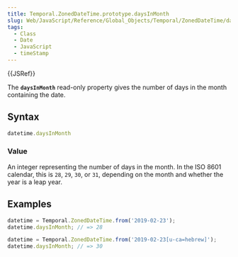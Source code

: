 ```yaml
---
title: Temporal.ZonedDateTime.prototype.daysInMonth
slug: Web/JavaScript/Reference/Global_Objects/Temporal/ZonedDateTime/daysInMonth
tags:
  - Class
  - Date
  - JavaScript
  - timeStamp
---
```

{{JSRef}}

The **`daysInMonth`** read-only property gives the number of days in the month
containing the date.

## Syntax

```js
datetime.daysInMonth
```

### Value

An integer representing the number of days in the month. In the ISO 8601
calendar, this is `28`, `29`, `30`, or `31`, depending on the month and whether
the year is a leap year.

## Examples

```js
datetime = Temporal.ZonedDateTime.from('2019-02-23');
datetime.daysInMonth; // => 28

datetime = Temporal.ZonedDateTime.from('2019-02-23[u-ca=hebrew]');
datetime.daysInMonth; // => 30
```

